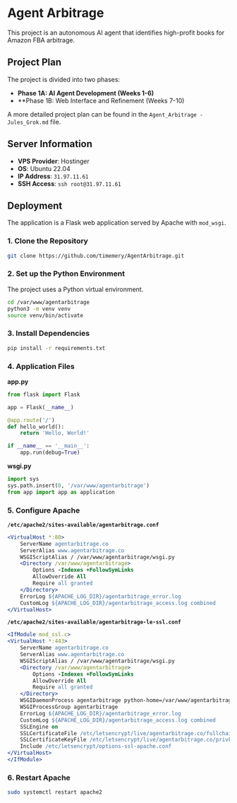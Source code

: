 # Agent Arbitrage

This project is an autonomous AI agent that identifies high-profit books for Amazon FBA arbitrage.

## Project Plan

The project is divided into two phases:

*   **Phase 1A: AI Agent Development (Weeks 1-6)**
*   **Phase 1B: Web Interface and Refinement (Weeks 7-10)

A more detailed project plan can be found in the `Agent_Arbitrage - Jules_Grok.md` file.

## Server Information

*   **VPS Provider**: Hostinger
*   **OS**: Ubuntu 22.04
*   **IP Address**: `31.97.11.61`
*   **SSH Access**: `ssh root@31.97.11.61`

## Deployment

The application is a Flask web application served by Apache with `mod_wsgi`.

### 1. Clone the Repository

```bash
git clone https://github.com/timemery/AgentArbitrage.git
```

### 2. Set up the Python Environment

The project uses a Python virtual environment.

```bash
cd /var/www/agentarbitrage
python3 -m venv venv
source venv/bin/activate
```

### 3. Install Dependencies

```bash
pip install -r requirements.txt
```

### 4. Application Files

**app.py**
```python
from flask import Flask

app = Flask(__name__)

@app.route('/')
def hello_world():
    return 'Hello, World!'

if __name__ == '__main__':
    app.run(debug=True)
```

**wsgi.py**
```python
import sys
sys.path.insert(0, '/var/www/agentarbitrage')
from app import app as application
```

### 5. Configure Apache

**`/etc/apache2/sites-available/agentarbitrage.conf`**
```apache
<VirtualHost *:80>
    ServerName agentarbitrage.co
    ServerAlias www.agentarbitrage.co
    WSGIScriptAlias / /var/www/agentarbitrage/wsgi.py
    <Directory /var/www/agentarbitrage>
        Options -Indexes +FollowSymLinks
        AllowOverride All
        Require all granted
    </Directory>
    ErrorLog ${APACHE_LOG_DIR}/agentarbitrage_error.log
    CustomLog ${APACHE_LOG_DIR}/agentarbitrage_access.log combined
</VirtualHost>
```

**`/etc/apache2/sites-available/agentarbitrage-le-ssl.conf`**
```apache
<IfModule mod_ssl.c>
<VirtualHost *:443>
    ServerName agentarbitrage.co
    ServerAlias www.agentarbitrage.co
    WSGIScriptAlias / /var/www/agentarbitrage/wsgi.py
    <Directory /var/www/agentarbitrage>
        Options -Indexes +FollowSymLinks
        AllowOverride All
        Require all granted
    </Directory>
    WSGIDaemonProcess agentarbitrage python-home=/var/www/agentarbitrage/venv python-path=/var/www/agentarbitrage
    WSGIProcessGroup agentarbitrage
    ErrorLog ${APACHE_LOG_DIR}/agentarbitrage_error.log
    CustomLog ${APACHE_LOG_DIR}/agentarbitrage_access.log combined
    SSLEngine on
    SSLCertificateFile /etc/letsencrypt/live/agentarbitrage.co/fullchain.pem
    SSLCertificateKeyFile /etc/letsencrypt/live/agentarbitrage.co/privkey.pem
    Include /etc/letsencrypt/options-ssl-apache.conf
</VirtualHost>
</IfModule>
```

### 6. Restart Apache

```bash
sudo systemctl restart apache2
```
